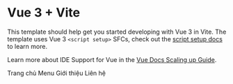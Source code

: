 # Vue 3 + Vite

This template should help get you started developing with Vue 3 in Vite. The template uses Vue 3 `<script setup>` SFCs, check out the [script setup docs](https://v3.vuejs.org/api/sfc-script-setup.html#sfc-script-setup) to learn more.

Learn more about IDE Support for Vue in the [Vue Docs Scaling up Guide](https://vuejs.org/guide/scaling-up/tooling.html#ide-support).

<div class="hidden md:block">
                        <div class="ml-10 flex items-baseline space-x-4">
                            <router-link to="/" class="text-white hover:bg-red-400 hover:text-white px-3 py-2 rounded-md font-medium">Trang chủ</router-link>
                            <router-link to="/menu" class="text-white hover:bg-red-400 hover:text-white px-3 py-2 rounded-md font-medium">Menu</router-link>
                            <router-link to="/about" class="text-white hover:bg-red-400 hover:text-white px-3 py-2 rounded-md font-medium">Giới thiệu</router-link>
                            <router-link to="/contact" class="text-white hover:bg-red-400 hover:text-white px-3 py-2 rounded-md font-medium">Liên hệ</router-link>
                        </div>
                        </div>
